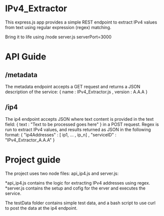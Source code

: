 IPv4_Extractor
==============

This express.js app provides a simple REST endpoint to extract IPv4 values from text using regular expression (regex) matching.

Bring it to life using <path to app>/node server.js serverPort=3000

API Guide
=========

/metadata
---------
The metadata endpoint accepts a GET request and returns a JSON description of the service: { name : IPv4_Extractor.js , version : A.A.A }

/ip4
-----

The ip4 endpoint accepts JSON where text content is provided in the text field: { text : "Text to be processed goes here" } in a POST request.  Regex is run to extract IPv4 values, and results returned as JSON in the following format: { "ip4Addresses" : [ ip1, ... , ip_n] , "serviceID" : "IPv4_Extractor_A.A.A" }


Project guide
=============

The project uses two node files: api_ip4.js and server.js:

*api_ip4.js contains the logic for extracting IPv4 addresses using regex.
*server.js contains the setup and cofig for the erver and executes the service.
 
The testData folder contains simple test data, and a bash script to use curl to post the data at the ip4 endpoint.
